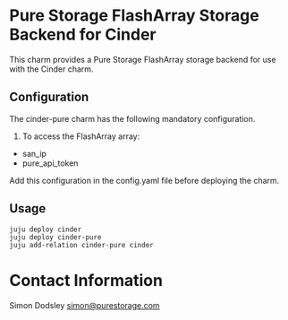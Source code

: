 # Pure Storage FlashArray Storage Backend for Cinder

This charm provides a Pure Storage FlashArray storage backend for use with the Cinder
charm.

## Configuration

The cinder-pure charm has the following mandatory configuration.

1. To access the FlashArray array:
 - san_ip
 - pure_api_token

Add this configuration in the config.yaml file before deploying the charm.

## Usage

    juju deploy cinder
    juju deploy cinder-pure
    juju add-relation cinder-pure cinder

# Contact Information

Simon Dodsley <simon@purestorage.com>
